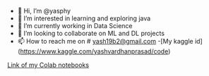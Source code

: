 - 👋 Hi, I’m @yasphy
- 👀 I’m interested in learning and exploring java
- 🌱 I’m currently working in Data Science
- 💞️ I’m looking to collaborate on ML and DL projects
- 📫 How to reach me on # yash19b2@gmail.com
-[My kaggle id] (https://www.kaggle.com/yashvardhanprasad/code)
<!---
yasphy/yasphy is a ✨ special ✨ repository because its `README.md` (this file) appears on your GitHub profile.
You can click the Preview link to take a look at your changes.
--->
[Link of my Colab notebooks](https://drive.google.com/folderview?id=1YjKu9lXhefNkgWgpZQ4WPhwrmb4YS89U)

